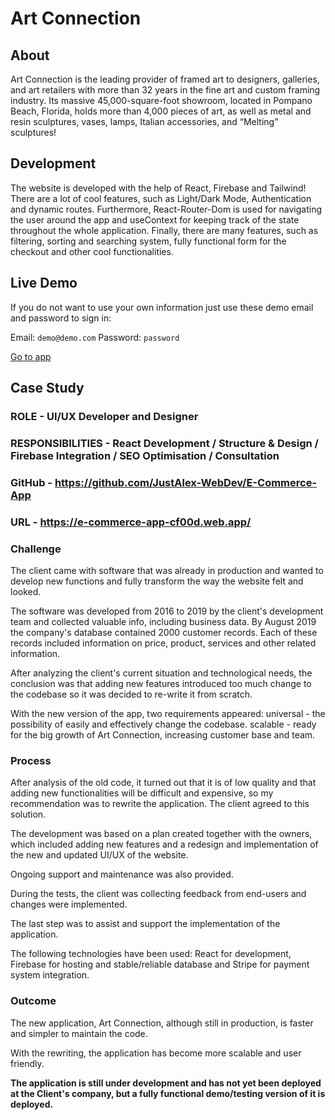 # Art Connection

## About

Art Connection is the leading provider of framed art to designers, galleries, and art retailers with more than 32 years in the fine art and custom framing industry. Its massive 45,000-square-foot showroom, located in Pompano Beach, Florida, holds more than 4,000 pieces of art, as well as metal and resin sculptures, vases, lamps, Italian accessories, and “Melting” sculptures!

## Development

The website is developed with the help of React, Firebase and Tailwind! There are a lot of cool features, such as Light/Dark Mode, Authentication and dynamic routes. Furthermore, React-Router-Dom is used for navigating the user around the app and useContext for keeping track of the state throughout the whole application. Finally, there are many features, such as filtering, sorting and searching system, fully functional form for the checkout and other cool functionalities.

## Live Demo

If you do not want to use your own information just use these demo email and password to sign in:

Email: `demo@demo.com`
Password: `password`

[Go to app](https://e-commerce-app-cf00d.web.app/ "See the demo")

## Case Study

### ROLE - UI/UX Developer and Designer
### RESPONSIBILITIES - React Development / Structure & Design / Firebase Integration / SEO Optimisation / Consultation
### GitHub - https://github.com/JustAlex-WebDev/E-Commerce-App
### URL - https://e-commerce-app-cf00d.web.app/

### Challenge

The client came with software that was already in production and wanted to develop new functions and fully transform the way the website felt and looked.

The software was developed from 2016 to 2019 by the client's development team and collected valuable info, including business data. By August 2019 the company's database contained 2000 customer records. Each of these records included information on price, product, services and other related information.

After analyzing the client's current situation and technological needs, the conclusion was that adding new features introduced too much change to the codebase so it was decided to re-write it from scratch.

With the new version of the app, two requirements appeared: universal - the possibility of easily and effectively change the codebase. scalable - ready for the big growth of Art Connection, increasing customer base and team.

### Process

After analysis of the old code, it turned out that it is of low quality and that adding new functionalities will be difficult and expensive, so my recommendation was to rewrite the application. The client agreed to this solution.

The development was based on a plan created together with the owners, which included adding new features and a redesign and implementation of the new and updated UI/UX of the website.

Ongoing support and maintenance was also provided.

During the tests, the client was collecting feedback from end-users and changes were implemented.

The last step was to assist and support the implementation of the application.

The following technologies have been used: React for development, Firebase for hosting and stable/reliable database and Stripe for payment system integration.


### Outcome

The new application, Art Connection, although still in production, is faster and simpler to maintain the code.

With the rewriting, the application has become more scalable and user friendly.

**The application is still under development and has not yet been deployed at the Client's company, but a fully functional demo/testing version of it is deployed.**
